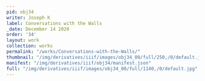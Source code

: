 ```yaml
---
pid: obj34
writer: Joseph K
label: Conversations with the Walls
_date: December 14 2020
order: '34'
layout: work
collection: works
permalink: "/works/Conversations-with-the-Walls/"
thumbnail: "/img/derivatives/iiif/images/obj34_00/full/250,/0/default.jpg"
manifest: "/img/derivatives/iiif/obj34/manifest.json"
full: "/img/derivatives/iiif/images/obj34_00/full/1140,/0/default.jpg"
---
```

